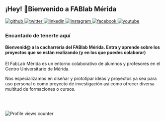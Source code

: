 ## ¡Hey! 👋Bienvenido a FABlab Mérida  
  

<a href="https://github.com/FabLab-Merida" target="_blank">
<img src=https://img.shields.io/badge/github-%2324292e.svg?&style=for-the-badge&logo=github&logoColor=white alt=github style="margin-bottom: 5px;" />
</a>
<a href="https://twitter.com/LabMerida" target="_blank">
<img src=https://img.shields.io/badge/twitter-%2300acee.svg?&style=for-the-badge&logo=twitter&logoColor=white alt=twitter style="margin-bottom: 5px;" />
</a>
<a href="https://www.linkedin.com/company/fablab-m%C3%A9rida/" target="_blank">
<img src=https://img.shields.io/badge/linkedin-%231E77B5.svg?&style=for-the-badge&logo=linkedin&logoColor=white alt=linkedin style="margin-bottom: 5px;" />
</a>
<a href="https://instagram.com/labmerida" target="_blank">
<img src=https://img.shields.io/badge/instagram-%23000000.svg?&style=for-the-badge&logo=instagram&logoColor=white alt=instagram style="margin-bottom: 5px;" />
</a>
<a href="https://www.facebook.com/profile.php?id=100065400252867" target="_blank">
<img src=https://img.shields.io/badge/facebook-%232E87FB.svg?&style=for-the-badge&logo=facebook&logoColor=white alt=facebook style="margin-bottom: 5px;" />
</a>
<a href="https:/www.youtube.com/channel/UC1QTImw0g5BCRnJ8rehhg2A" target="_blank">
<img src=https://img.shields.io/badge/youtube-%23EE4831.svg?&style=for-the-badge&logo=youtube&logoColor=white alt=youtube style="margin-bottom: 5px;" />
</a>  



### Encantado de tenerte aquí  
#### Bienvenid@ a la cacharrería del FABlab Mérida. Entra y aprende sobre los proyectos que se están realizando (y en los que puedes colaborar)


El FabLab Mérida es un entorno colaborativo de alumnos y profesores en el Centro Universitario de Mérida.

Nos especializamos en diseñar y prototipar ideas y proyectos ya sea para uso personal o como proyecto de investigación así como ofrecer diversa multitud de formaciones o cursos.
  
  

<br/>  

<!--
## Rapidfire  
<table><tr><td valign="top" width="50%">

- 🔭 I’m currently working on [Github Profilinator](https://github.com/rishavanand/github-profilinator)  
  

- 🌱 I’m currently learning Hyperledger and Kubernetes  
  

- ❓ Ask me about anything related to MERN stack and related technologies  
  

- ⚡ Fun fact: I keep night shift swithed on at all times   


</td><td valign="top" width="50%">

<div align="center">
<img src="https://rishavanand.github.io/static/images/greetings.gif" align="center" style="width: 100%" />
</div>  
-->

</td></tr></table>  

<br/>  


![Profile views counter](https://komarev.com/ghpvc/?username=FabLab-Merida&&style=flat-square)  
  


